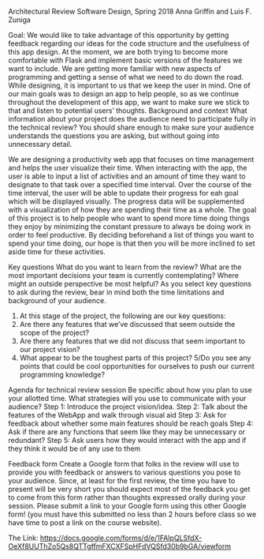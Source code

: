 Architectural Review
Software Design, Spring 2018
Anna Griffin and Luis F. Zuniga


Goal:
We would like to take advantage of this opportunity by getting feedback regarding our ideas for the code structure and the usefulness of this app design. At the moment, we are both trying to become more comfortable with Flask and implement basic versions of the features we want to include. We are getting more familiar with new aspects of programming and getting a sense of what we need to do down the road. While designing, it is important to us that we keep the user in mind. One of our main goals was to design an app to help people, so as we continue throughout the development of this app, we want to make sure we stick to that and listen to potential users’ thoughts.
Background and context What information about your project does the audience need to participate fully in the technical review? You should share enough to make sure your audience understands the questions you are asking, but without going into unnecessary detail.


We are designing a productivity web app that focuses on time management and helps the user visualize their time. When interacting with the app, the user is able to input a list of activities and an amount of time they want to designate to that task over a specified time interval. Over the course of the time interval, the user will be able to update their progress for eah goal which will be displayed visually. The progress data will be supplemented with a visualization of how they are spending their time as a whole. The goal of this project is to help people who want to spend more time doing things they enjoy by minimizing the constant pressure to always be doing work in order to feel productive. By deciding beforehand a list of things you want to spend your time doing, our hope is that then you will be more inclined to set aside time for these activities. 


Key questions What do you want to learn from the review? What are the most important decisions your team is currently contemplating? Where might an outside perspective be most helpful? As you select key questions to ask during the review, bear in mind both the time limitations and background of your audience.
1. At this stage of the project, the following are our key questions:
2. Are there any features that we’ve discussed that seem outside the scope of the project?
3. Are there any features that we did not discuss that seem important to our project vision?
4. What appear to be the toughest parts of this project?
5/Do you see any points that could be cool opportunities for ourselves to push our current programming knowledge?


Agenda for technical review session Be specific about how you plan to use your allotted time. What strategies will you use to communicate with your audience?
  Step 1: Introduce the project vision/idea.
  Step 2: Talk about the features of the WebApp and walk through visual aid
  Step 3: Ask for feedback about whether some main features should be reach goals
  Step 4: Ask if there are any functions that seem like they may be unnecessary or redundant?
  Step 5: Ask users how they would interact with the app and if they think it would be of any use to them


Feedback form Create a Google form that folks in the review will use to provide you with feedback or answers to various questions you pose to your audience. Since, at least for the first review, the time you have to present will be very short you should expect most of the feedback you get to come from this form rather than thoughts expressed orally during your session. Please submit a link to your Google form using this other Google form! (you must have this submitted no less than 2 hours before class so we have time to post a link on the course website).

The Link: https://docs.google.com/forms/d/e/1FAIpQLSfdX-OeXf8UUThZo5Qs8QTTgffmFXCXFSpHFdVQSfd30b9bGA/viewform
